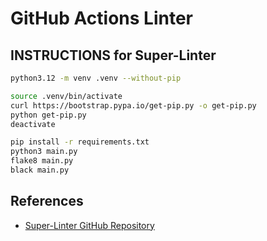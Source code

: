# GitHub Actions Linter

## INSTRUCTIONS for Super-Linter
```bash
python3.12 -m venv .venv --without-pip

source .venv/bin/activate
curl https://bootstrap.pypa.io/get-pip.py -o get-pip.py
python get-pip.py
deactivate

pip install -r requirements.txt
python3 main.py
flake8 main.py
black main.py
```

## References

- [Super-Linter GitHub Repository](https://github.com/super-linter/super-linter)

